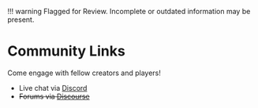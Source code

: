 !!! warning
    Flagged for Review.
    Incomplete or outdated information may be present.

# Community Links

Come engage with fellow creators and players!

* Live chat via [Discord](https://discord.gg/85k8A7V)
* ~~Forums via [Discourse]()~~
